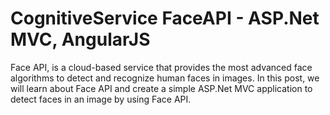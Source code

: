 # CognitiveService FaceAPI - ASP.Net MVC, AngularJS
Face API, is a cloud-based service that provides the most advanced face algorithms to detect and recognize human faces in images.
In this post, we will learn about Face API and create a simple ASP.Net MVC application to detect faces in an image by using Face API.
